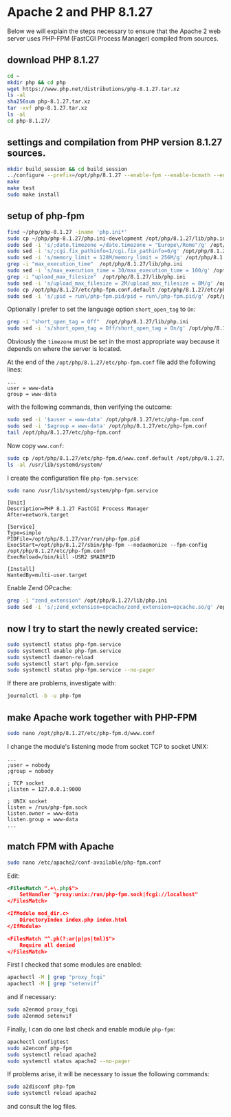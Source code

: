 # Apache 2 and PHP 8.1.27

Below we will explain the steps necessary to ensure that the Apache 2 web server uses PHP-FPM (FastCGI Process Manager) compiled from sources.

## download PHP 8.1.27

```bash
cd ~
mkdir php && cd php
wget https://www.php.net/distributions/php-8.1.27.tar.xz
ls -al
sha256sum php-8.1.27.tar.xz
tar -xvf php-8.1.27.tar.xz
ls -al
cd php-8.1.27/
```

## settings and compilation from PHP version 8.1.27 sources.

```bash
mkdir build_session && cd build_session
../configure --prefix=/opt/php/8.1.27 --enable-fpm --enable-bcmath --enable-opcache --enable-ftp --with-openssl --disable-cgi --enable-mbstring --with-curl --with-mysqli --with-pdo-mysql --enable-intl --with-zlib --with-bz2 --enable-gd --with-jpeg --with-gettext --with-gmp --with-xsl --enable-zts --enable-gcov --enable-debug
make
make test
sudo make install
```

## setup of php-fpm

```bash
find ~/php/php-8.1.27 -iname 'php.ini*'
sudo cp ~/php/php-8.1.27/php.ini-development /opt/php/8.1.27/lib/php.ini
sudo sed -i 's/;date.timezone =/date.timezone = "Europe\/Rome"/g' /opt/php/8.1.27/lib/php.ini
sudo sed -i 's/;cgi.fix_pathinfo=1/cgi.fix_pathinfo=0/g' /opt/php/8.1.27/lib/php.ini
sudo sed -i 's/memory_limit = 128M/memory_limit = 256M/g' /opt/php/8.1.27/lib/php.ini
grep -i "max_execution_time"  /opt/php/8.1.27/lib/php.ini
sudo sed -i 's/max_execution_time = 30/max_execution_time = 100/g' /opt/php/8.1.27/lib/php.ini
grep -i "upload_max_filesize"  /opt/php/8.1.27/lib/php.ini
sudo sed -i 's/upload_max_filesize = 2M/upload_max_filesize = 8M/g' /opt/php/8.1.27/lib/php.ini
sudo cp /opt/php/8.1.27/etc/php-fpm.conf.default /opt/php/8.1.27/etc/php-fpm.conf
sudo sed -i 's/;pid = run\/php-fpm.pid/pid = run\/php-fpm.pid/g' /opt/php/8.1.27/etc/php-fpm.conf
```

Optionally I prefer to set the language option `short_open_tag` to `On`:

```bash
grep -i "short_open_tag = Off"  /opt/php/8.1.27/lib/php.ini
sudo sed -i 's/short_open_tag = Off/short_open_tag = On/g' /opt/php/8.1.27/lib/php.ini
```

Obviously the `timezone` must be set in the most appropriate way because it depends on where the server is located.

At the end of the `/opt/php/8.1.27/etc/php-fpm.conf` file add the following lines:

```text
...
user = www-data
group = www-data
```

with the following commands, then verifying the outcome:

```bash
sudo sed -i '$auser = www-data' /opt/php/8.1.27/etc/php-fpm.conf
sudo sed -i '$agroup = www-data' /opt/php/8.1.27/etc/php-fpm.conf
tail /opt/php/8.1.27/etc/php-fpm.conf
```

Now copy `www.conf`:

```bash
sudo cp /opt/php/8.1.27/etc/php-fpm.d/www.conf.default /opt/php/8.1.27/etc/php-fpm.d/www.conf
ls -al /usr/lib/systemd/system/
```

I create the configuration file `php-fpm.service`:

```bash
sudo nano /usr/lib/systemd/system/php-fpm.service
```

```text
[Unit]
Description=PHP 8.1.27 FastCGI Process Manager
After=network.target

[Service]
Type=simple
PIDFile=/opt/php/8.1.27/var/run/php-fpm.pid
ExecStart=/opt/php/8.1.27/sbin/php-fpm --nodaemonize --fpm-config /opt/php/8.1.27/etc/php-fpm.conf
ExecReload=/bin/kill -USR2 $MAINPID

[Install]
WantedBy=multi-user.target
```

Enable Zend OPcache:

```bash
grep -i "zend_extension" /opt/php/8.1.27/lib/php.ini
sudo sed -i 's/;zend_extension=opcache/zend_extension=opcache.so/g' /opt/php/8.1.27/lib/php.ini
```

## now I try to start the newly created service:

```bash
sudo systemctl status php-fpm.service
sudo systemctl enable php-fpm.service
sudo systemctl daemon-reload
sudo systemctl start php-fpm.service
sudo systemctl status php-fpm.service --no-pager
```

If there are problems, investigate with:

```bash
journalctl -b -u php-fpm
```

## make Apache work together with PHP-FPM

```bash
sudo nano /opt/php/8.1.27/etc/php-fpm.d/www.conf
```

I change the module's listening mode from socket TCP to socket UNIX:

```text
...
;user = nobody
;group = nobody

; TCP socket
;listen = 127.0.0.1:9000

; UNIX socket
listen = /run/php-fpm.sock
listen.owner = www-data
listen.group = www-data
...
```

## match FPM with Apache

```bash
sudo nano /etc/apache2/conf-available/php-fpm.conf
```

Edit:

```xml
<FilesMatch ".+\.php$">
    SetHandler "proxy:unix:/run/php-fpm.sock|fcgi://localhost"
</FilesMatch>

<IfModule mod_dir.c>
    DirectoryIndex index.php index.html
</IfModule>

<FilesMatch "^.ph(?:ar|p|ps|tml)$">
    Require all denied
</FilesMatch>
```

First I checked that some modules are enabled:

```bash
apachectl -M | grep "proxy_fcgi"
apachectl -M | grep "setenvif"
```

and if necessary:

```bash
sudo a2enmod proxy_fcgi
sudo a2enmod setenvif
```

Finally, I can do one last check and enable module `php-fpm`:

```bash
apachectl configtest
sudo a2enconf php-fpm
sudo systemctl reload apache2
sudo systemctl status apache2 --no-pager
```

If problems arise, it will be necessary to issue the following commands: 

```bash
sudo a2disconf php-fpm
sudo systemctl reload apache2
```

and consult the log files.
